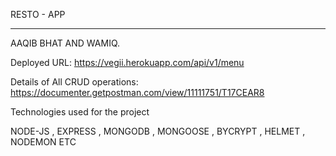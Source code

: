 

RESTO - APP

-----------------------------

AAQIB BHAT AND WAMIQ.

Deployed URL: https://vegii.herokuapp.com/api/v1/menu

Details of All CRUD operations: https://documenter.getpostman.com/view/11111751/T17CEAR8


Technologies used for the project

NODE-JS , EXPRESS , MONGODB , MONGOOSE , BYCRYPT , HELMET , NODEMON ETC






